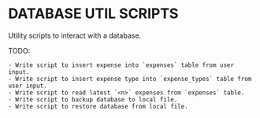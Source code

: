 # DATABASE UTIL SCRIPTS

Utility scripts to interact with a database.

TODO:

    - Write script to insert expense into `expenses` table from user input.
    - Write script to insert expense type into `expense_types` table from user input.
    - Write script to read latest `<n>` expenses from `expenses` table.
    - Write script to backup database to local file.
    - Write script to restore database from local file.
